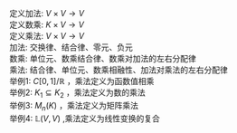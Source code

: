 定义加法: $V\times V\to V$     
定义数乘: $K\times V\to V$     
定义乘法: $V\times V\to V$     
加法: 交换律、结合律、零元、负元    
数乘: 单位元、数乘结合律、数乘对加法的左右分配律    
乘法: 结合律、单位元、数乘相融性、加法对乘法的左右分配律    
举例1:  $C[0,1]/\mathbb R$ ，乘法定义为函数值相乘    
举例2: $K_1\subseteq K_2$ ，乘法定义为数的乘法    
举例3: $M_n(K)$ ，乘法定义为矩阵乘法    
举例4: $\mathbb{L}(V,V)$ ,乘法定义为线性变换的复合    
